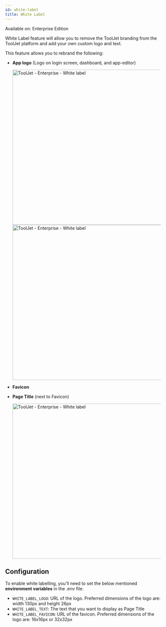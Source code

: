 ```yaml
---
id: white-label
title: White Label
---
```


<div className='badge badge--primary heading-badge'>Available on: Enterprise Edition</div>

White Label feature will allow you to remove the ToolJet branding from the ToolJet platform and add your own custom logo and text.

This feature allows you to rebrand the following:
- **App logo** (Logo on login screen, dashboard, and app-editor)
  <div style={{textAlign: 'center'}}>

  <img className="screenshot-full" src="/img/enterprise/white-label/applogo.png" alt="ToolJet - Enterprise - White label" width="500"/>

  </div>

  <div style={{textAlign: 'center'}}>

  <img className="screenshot-full" src="/img/enterprise/white-label/appeditor.png" alt="ToolJet - Enterprise - White label" width="500"/>

  </div>

- **Favicon**

- **Page Title** (next to Favicon)
  <div style={{textAlign: 'center'}}>

  <img className="screenshot-full" src="/img/enterprise/white-label/favicon.png" alt="ToolJet - Enterprise - White label" width="500" />

  </div>

## Configuration

To enable white labelling, you'll need to set the below mentioned **environment variables** in the .env file:

- `WHITE_LABEL_LOGO`: URL of the logo. Preferred dimensions of the logo are: width 130px and height 26px
- `WHITE_LABEL_TEXT`: The text that you want to display as Page Title
- `WHITE_LABEL_FAVICON`: URL of the favicon. Preferred dimensions of the logo are: 16x16px or 32x32px 